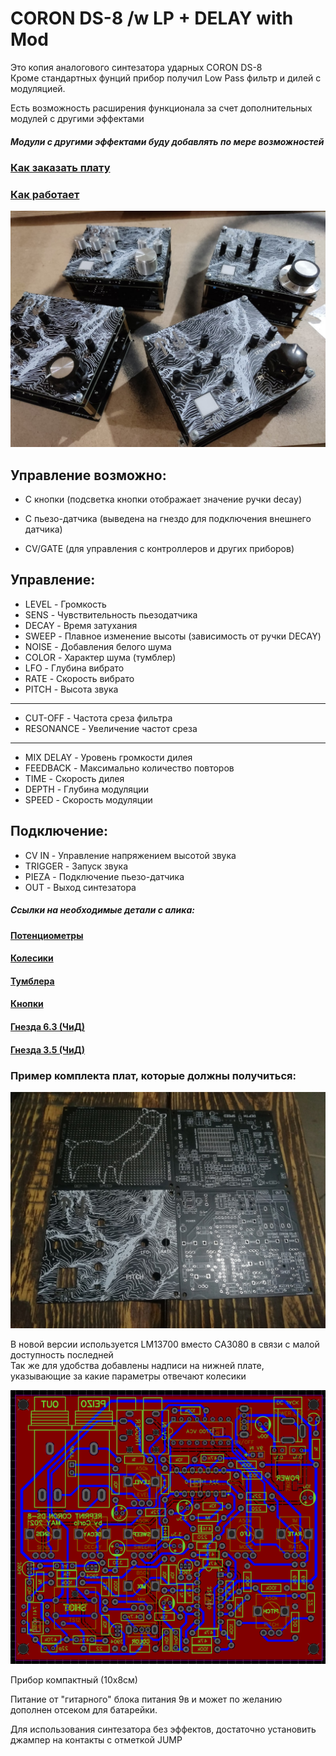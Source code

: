 # CORON DS-8 /w LP + DELAY with Mod

Это копия аналогового синтезатора ударных CORON DS-8<br>
Кроме стандартных фунций прибор получил Low Pass фильтр и дилей с модуляцией.

Есть возможность расширения функционала за счет дополнительных модулей с другими эффектами

##### Модули с другими эффектами буду добавлять по мере возможностей<br>

### [Как заказать плату](https://github.com/EugeneCarlo/OVERLY-LOWERLY-Guitar-Pedal/blob/main/How%20to%20get%20PCB/README.md)

### [Как работает](https://github.com/EugeneCarlo/coron-ds8-super-huevo-edition/blob/main/How%20it%20works/README.md)

 
![CORON_DS8](https://github.com/EugeneCarlo/coron-ds8-super-huevo-edition/blob/main/Image/YwKnsgYQ7no.jpg)<br>

## Управление возможно:

+ С кнопки (подсветка кнопки отображает значение ручки decay)

+ С пьезо-датчика (выведена на гнездо для подключения внешнего датчика)

+ CV/GATE (для управления с контроллеров и других приборов)

## Управление:
+ LEVEL - Громкость
+ SENS - Чувствительность пьезодатчика
+ DECAY - Время затухания
+ SWEEP - Плавное изменение высоты (зависимость от ручки DECAY)
+ NOISE - Добавления белого шума
+ COLOR - Характер шума (тумблер)
+ LFO - Глубина вибрато
+ RATE - Скорость вибрато
+ PITCH - Высота звука
---------
+ CUT-OFF - Частота среза фильтра
+ RESONANCE - Увеличение частот среза
---------
+ MIX DELAY - Уровень громкости дилея
+ FEEDBACK - Максимально количество повторов
+ TIME - Скорость дилея
+ DEPTH - Глубина модуляции
+ SPEED - Скорость модуляции
## Подключение:
+ CV IN - Управление напряжением высотой звука
+ TRIGGER - Запуск звука
+ PIEZA - Подключение пьезо-датчика
+ OUT - Выход синтезатора

##### Ссылки на необходимые детали с алика:

#### [Потенциометры](https://aliexpress.ru/item/1871188517.html)
#### [Колесики](https://aliexpress.ru/item/4000702166610.html)
#### [Тумблера](https://aliexpress.ru/item/32723119383.html)
#### [Кнопки](https://aliexpress.ru/item/4000224636043.html)
#### [Гнезда 6.3 (ЧиД)](https://www.chipdip.ru/product/st-008s-05)
#### [Гнезда 3.5 (ЧиД)](https://www.chipdip.ru/product/st-215n-04)


### Пример комплекта плат, которые должны получиться:
![Пример плат](https://github.com/EugeneCarlo/coron-ds8-super-huevo-edition/blob/main/Image/F3CKZTPLIhw.jpg)

В новой версии используется LM13700 вместо CA3080 в связи с малой доступность последней
<br>
Так же для удобства добавлены надписи на нижней плате, указывающие за какие параметры отвечают колесики<br>

![pcb](Image/Screenshot_99.png)<br>

Прибор компактный (10х8см)

Питание от "гитарного" блока питания 9в и может по желанию дополнен отсеком для батарейки.

Для использования синтезатора без эффектов, достаточно установить джампер на контакты с отметкой JUMP
